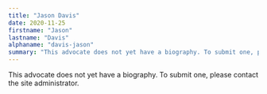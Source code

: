 ```yaml
---
title: "Jason Davis"
date: 2020-11-25
firstname: "Jason"
lastname: "Davis"
alphaname: "davis-jason"
summary: "This advocate does not yet have a biography. To submit one, please contact the site administrator."
---
```

This advocate does not yet have a biography. To submit one, please contact the site administrator.

